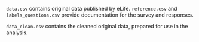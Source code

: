`data.csv` contains original data published by eLife.
`reference.csv` and `labels_questions.csv` provide documentation for the survey and responses.

`data_clean.csv` contains the cleaned original data, prepared for use in the analysis.
